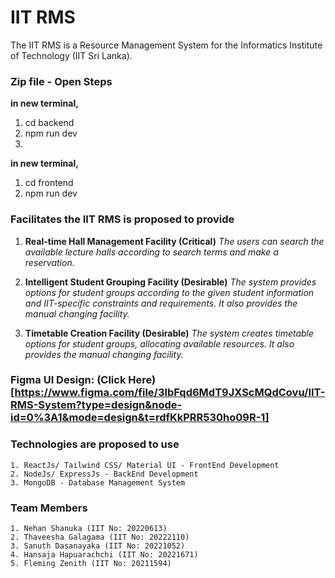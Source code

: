
# IIT RMS

The IIT RMS is a Resource Management System for the Informatics Institute of Technology (IIT Sri Lanka).

### Zip file - Open Steps
**in new terminal,**
1. cd backend
2. npm run dev
3. 
**in new terminal,**
1. cd frontend
2. npm run dev
    
### Facilitates the IIT RMS is proposed to provide

1. **Real-time Hall Management Facility (Critical)**
_The users can search the available lecture halls according to search terms and make a reservation._

2. **Intelligent Student Grouping Facility (Desirable)**
_The system provides options for student groups according to the given student information and_
_IIT-specific constraints and requirements. It also provides the manual changing facility._

3. **Timetable Creation Facility (Desirable)**
_The system creates timetable options for student groups, allocating available resources._
_It also provides the manual changing facility._

### Figma UI Design: (Click Here)[https://www.figma.com/file/3lbFqd6MdT9JXScMQdCovu/IIT-RMS-System?type=design&node-id=0%3A1&mode=design&t=rdfKkPRR530ho09R-1]

### Technologies are proposed to use

    1. ReactJs/ Tailwind CSS/ Material UI - FrontEnd Development
    2. NodeJs/ ExpressJs - BackEnd Development
    3. MongoDB - Database Management System

### Team Members

    1. Nehan Shanuka (IIT No: 20220613)
    2. Thaveesha Galagama (IIT No: 20222110)
    3. Sanuth Dasanayaka (IIT No: 20221052)
    4. Hansaja Hapuarachchi (IIT No: 20221671)
    5. Fleming Zenith (IIT No: 20211594)
